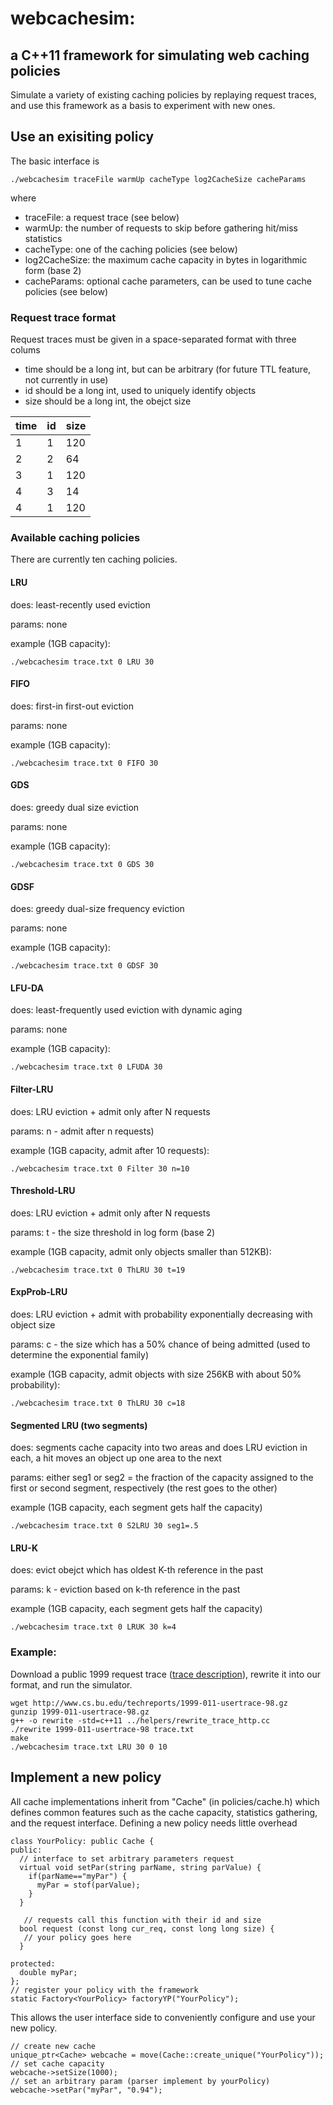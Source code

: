 # webcachesim:
## a C++11 framework for simulating web caching policies

Simulate a variety of existing caching policies by replaying request traces, and use this framework as a basis to experiment with new ones.

## Use an exisiting policy

The basic interface is

    ./webcachesim traceFile warmUp cacheType log2CacheSize cacheParams

where

 - traceFile: a request trace (see below)
 - warmUp: the number of requests to skip before gathering hit/miss statistics
 - cacheType: one of the caching policies (see below)
 - log2CacheSize: the maximum cache capacity in bytes in logarithmic form (base 2)
 - cacheParams: optional cache parameters, can be used to tune cache policies (see below)

### Request trace format

Request traces must be given in a space-separated format with three colums
- time should be a long int, but can be arbitrary (for future TTL feature, not currently in use)
- id should be a long int, used to uniquely identify objects
- size should be a long int, the obejct size

| time |  id | size |
| ---- | --- | ---- |
|   1  |  1  |  120 |
|   2  |  2  |   64 |
|   3  |  1  |  120 |
|   4  |  3  |  14  |
|   4  |  1 |  120 |

### Available caching policies

There are currently ten caching policies.

#### LRU

does: least-recently used eviction

params: none

example (1GB capacity):

    ./webcachesim trace.txt 0 LRU 30
    
#### FIFO

does: first-in first-out eviction

params: none

example (1GB capacity):

    ./webcachesim trace.txt 0 FIFO 30
    
#### GDS

does: greedy dual size eviction

params: none

example (1GB capacity):

    ./webcachesim trace.txt 0 GDS 30
    
#### GDSF

does: greedy dual-size frequency eviction

params: none

example (1GB capacity):

    ./webcachesim trace.txt 0 GDSF 30
    
#### LFU-DA

does: least-frequently used eviction with dynamic aging

params: none

example (1GB capacity):

    ./webcachesim trace.txt 0 LFUDA 30
    
    
#### Filter-LRU

does: LRU eviction + admit only after N requests

params: n - admit after n requests)

example (1GB capacity, admit after 10 requests):

    ./webcachesim trace.txt 0 Filter 30 n=10
    
#### Threshold-LRU

does: LRU eviction + admit only after N requests

params: t - the size threshold in log form (base 2)

example (1GB capacity, admit only objects smaller than 512KB):

    ./webcachesim trace.txt 0 ThLRU 30 t=19
    
#### ExpProb-LRU

does: LRU eviction + admit with probability exponentially decreasing with object size

params: c - the size which has a 50% chance of being admitted (used to determine the exponential family)

example (1GB capacity, admit objects with size 256KB with about 50% probability):

    ./webcachesim trace.txt 0 ThLRU 30 c=18
  
#### Segmented LRU (two segments)

does: segments cache capacity into two areas and does LRU eviction in each, a hit moves an object up one area to the next

params: either seg1 or seg2 = the fraction of the capacity assigned to the first or second segment, respectively (the rest goes to the other)

example (1GB capacity, each segment gets half the capacity)

    ./webcachesim trace.txt 0 S2LRU 30 seg1=.5

#### LRU-K

does: evict obejct which has oldest K-th reference in the past

params: k - eviction based on k-th reference in the past

example (1GB capacity, each segment gets half the capacity)

    ./webcachesim trace.txt 0 LRUK 30 k=4

### Example:

Download a public 1999 request trace ([trace description](http://www.cs.bu.edu/techreports/abstracts/1999-011)), rewrite it into our format, and run the simulator.

    wget http://www.cs.bu.edu/techreports/1999-011-usertrace-98.gz
    gunzip 1999-011-usertrace-98.gz
    g++ -o rewrite -std=c++11 ../helpers/rewrite_trace_http.cc
    ./rewrite 1999-011-usertrace-98 trace.txt
    make
    ./webcachesim trace.txt LRU 30 0 10


## Implement a new policy

All cache implementations inherit from "Cache" (in policies/cache.h) which defines common features such as the cache capacity, statistics gathering, and the request interface. Defining a new policy needs little overhead

    class YourPolicy: public Cache {
    public:
      // interface to set arbitrary parameters request
      virtual void setPar(string parName, string parValue) {
        if(parName=="myPar") {
          myPar = stof(parValue);
        }
      }
    
       // requests call this function with their id and size
      bool request (const long cur_req, const long long size) {
       // your policy goes here
      }
    
    protected:
      double myPar;
    };
    // register your policy with the framework
    static Factory<YourPolicy> factoryYP("YourPolicy");
 
This allows the user interface side to conveniently configure and use your new policy.

    // create new cache
    unique_ptr<Cache> webcache = move(Cache::create_unique("YourPolicy"));
    // set cache capacity
    webcache->setSize(1000);
    // set an arbitrary param (parser implement by yourPolicy)
    webcache->setPar("myPar", "0.94");
